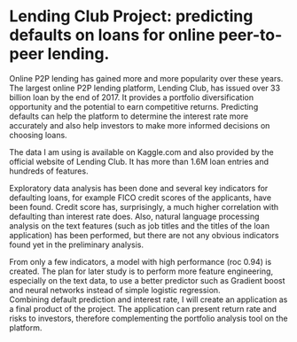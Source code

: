 # Lending Club Project: predicting defaults on loans for online peer-to-peer lending. 


Online P2P lending has gained more and more popularity over these years. The largest online P2P lending platform, Lending Club, has issued over 33 billion loan by the end of 2017. 
It provides a portfolio diversification opportunity and the potential to earn competitive returns. 
Predicting defaults can help the platform to determine the interest rate more accurately and also help investors to make more informed decisions on choosing loans. 

The data I am using is available on Kaggle.com and also provided by the official website of Lending Club. It has more than 1.6M loan entries and hundreds of features. 

Exploratory data analysis has been done and several key indicators for defaulting loans, for example FICO credit scores of the applicants, have been found. 
Credit score has, surprisingly, a much higher correlation with defaulting than interest rate does. 
Also, natural language processing analysis on the text features (such as job titles and the titles of the loan application) has been performed, but there are not any obvious indicators found yet in the preliminary analysis. 

From only a few indicators, a model with high performance (roc 0.94) is created. The plan for later study is to perform more feature engineering, 
especially on the text data, to use a better predictor such as Gradient boost and neural networks instead of simple logistic regression.  
Combining default prediction and interest rate, I will create an application as a final product of the project. 
The application can present return rate and risks to investors, therefore complementing the portfolio analysis tool on the platform.
